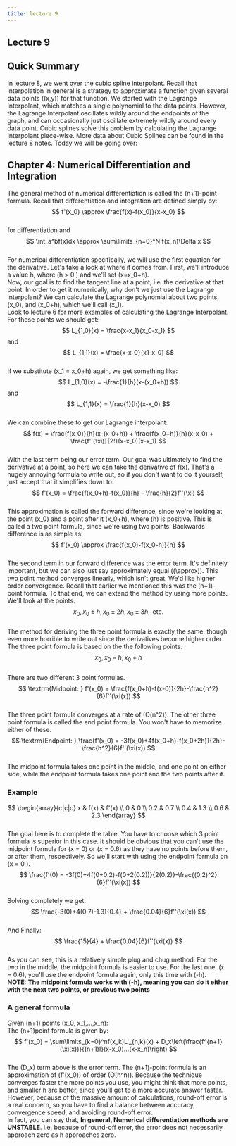 ```yaml
---
title: lecture 9
---
```

## Lecture 9

## Quick Summary
In lecture 8, we went over the cubic spline interpolant. Recall that interpolation in general is a strategy to approximate a function given several data points \((x,y)\) for that function.  We started with the Lagrange Interpolant, which matches a single polynomial to the data points. However, the Lagrange Interpolant oscillates wildly around the endpoints of the graph, and can occasionally just oscillate extremely wildly around every data point. Cubic splines solve this problem by calculating the Lagrange Interpolant piece-wise. More data about Cubic Splines can be found in the lecture 8 notes.
Today we will be going over:

## Chapter 4: Numerical Differentiation and Integration

The general method of numerical differentiation is called the (n+1)-point formula. Recall that differentiation and integration are defined simply by:
$$
f'(x_0) \approx \frac{f(x)-f(x_0)}{x-x_0}
$$  
for differentiation
and  
$$
\int_a^bf(x)dx \approx \sum\limits_{n=0}^N f(x_n)\Delta x
$$  
For numerical differentiation specifically, we will use the first equation for the derivative. Let's take a look at where it comes from.  First, we'll introduce a value h, where \(h > 0 \) and we'll set \(x=x_0+h\).  
Now, our goal is to find the tangent line at a point, i.e. the derivative at that point. In order to get it numerically, why don't we just use the Lagrange interpolant? We can calculate the Lagrange polynomial about two points, \(x_0\), and \(x_0+h\), which we'll call \(x_1\).  
Look to lecture 6 for more examples of calculating the Lagrange Interpolant. For these points we should get:  
$$
L_{1,0}(x) = \frac{x-x_1}{x_0-x_1}
$$
and
$$
L_{1,1}(x) = \frac{x-x_0}{x1-x_0}
$$  
If we substitute \(x_1 = x_0+h\) again, we get something like:  
$$
L_{1,0}(x) = -\frac{1}{h}(x-(x_0+h))
$$
and
$$
L_{1,1}(x) = \frac{1}{h}(x-x_0)
$$  
We can combine these to get our Lagrange interpolant:  
$$
f(x) = \frac{f(x_0)}{h}(x-(x_0+h)) + \frac{f(x_0+h)}{h}(x-x_0) + \frac{f''(\xi)}{2!}(x-x_0)(x-x_1)
$$  
With the last term being our error term. Our goal was ultimately to find the derivative at a point, so here we can take the derivative of f(x). That's a hugely annoying formula to write out, so if you don't want to do it yourself, just accept that it simplifies down to:  
$$
f'(x_0) = \frac{f(x_0+h)-f(x_0)}{h} - \frac{h}{2}f''(\xi)
$$  
This approximation is called the forward difference, since we're looking at the point \(x_0\) and a point after it \(x_0+h\), where \(h\) is positive. This is called a two point formula, since we're using two points. Backwards difference is as simple as:  
$$
f'(x_0) \approx \frac{f(x_0)-f(x_0-h)}{h}
$$  
The second term in our forward difference was the error term. It's definitely important, but we can also just say approximately equal (\(\approx\)). This two point method converges linearly, which isn't great. We'd like higher order convergence. Recall that earlier we mentioned this was the (n+1)-point formula. To that end, we can extend the method by using more points.  
We'll look at the points:  
$$
x_0, x_0 \pm h, x_0 \pm 2h, x_0 \pm 3h, \textrm{ etc.}
$$  
The method for deriving the three point formula is exactly the same, though even more horrible to write out since the derivatives become higher order. The three point formula is based on the the following points:  
$$
x_0, x_0-h, x_0 + h
$$  
There are two different 3 point formulas.  
$$
\textrm{Midpoint: } f'(x_0) = \frac{f(x_0+h)-f(x-0)}{2h}-\frac{h^2}{6}f''(\xi(x))
$$  
The three point formula converges at a rate of \(O(n^2)\). The other three point formula is called the end point formula. You won't have to memorize either of these.  
$$
\textrm{Endpoint: } \frac{f'(x_0) = -3f(x_0)+4f(x_0+h)-f(x_0+2h)}{2h}-\frac{h^2}{6}f''(\xi(x))
$$  
The midpoint formula takes one point in the middle, and one point on either side, while the endpoint formula takes one point and the two points after it.  
### Example
$$
\begin{array}{c|c|c}
x & f(x) & f'(x) \\
0 & 0 \\
0.2 & 0.7 \\
0.4 & 1.3 \\
0.6 & 2.3
\end{array}
$$  
The goal here is to complete the table. You have to choose which 3 point formula is superior in this case. It should be obvious that you can't use the midpoint formula for \(x = 0\) or \(x = 0.6\) as they have no points before them, or after them, respectively. So we'll start with using the endpoint formula on \(x = 0 \).  
$$
\frac{f'(0) = -3f(0)+4f(0+0.2)-f(0+2(0.2))}{2(0.2)}-\frac{(0.2)^2}{6}f''(\xi(x))
$$  
Solving completely we get:  
$$
\frac{-3(0)+4(0.7)-1.3}{0.4} + \frac{0.04}{6}f''(\xi(x))
$$  
And Finally:  
$$
\frac{15}{4} + \frac{0.04}{6}f''(\xi(x))
$$  
As you can see, this is a relatively simple plug and chug method. For the two in the middle, the midpoint formula is easier to use. For the last one, \(x = 0.6\), you'll use the endpoint formula again, only this time with \(-h\).  
**NOTE: The midpoint formula works with \(-h\), meaning you can do it either with the next two points, or previous two points**
### A general formula
Given (n+1) points \(x_0, x_1,...,x_n\):  
The (n+1)point formula is given by:  
$$
f'(x_0) = \sum\limits_{k=0}^nf(x_k)L'_{n,k}(x) + D_x\left(\frac{f^{n+1}(\xi(x))}{(n+1)!}(x-x_0)...(x-x_n)\right)
$$  
The \(D_x\) term above is the error term. The (n+1)-point formula is an approximation of \(f'(x_0)\) of order \(O(h^n)\). Because the technique converges faster the more points you use, you might think that more points, and smaller h are better, since you'll get to a more accurate answer faster. However, because of the massive amount of calculations, round-off error is a real concern, so you have to find a balance between accuracy, convergence speed, and avoiding round-off error.  
In fact, you can say that, **In general, Numerical differentiation methods are UNSTABLE**. i.e. because of round-off error, the error does not necessarily approach zero as h approaches zero.
